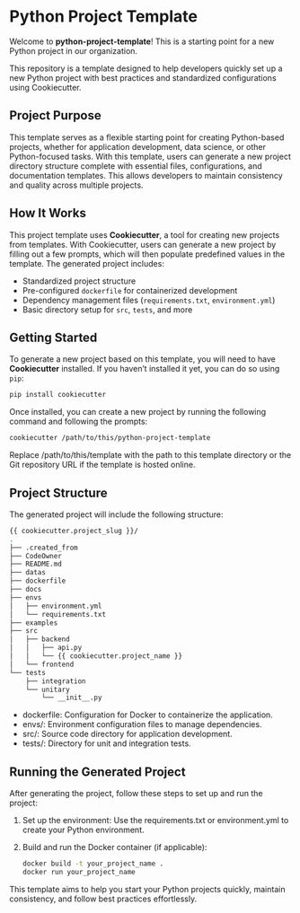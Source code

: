 # Python Project Template

Welcome to **python-project-template**! This is a starting point for a new Python project in our organization.

This repository is a template designed to help developers quickly set up a new Python project with best practices and standardized configurations using Cookiecutter. 

## Project Purpose

This template serves as a flexible starting point for creating Python-based projects, whether for application development, data science, or other Python-focused tasks. With this template, users can generate a new project directory structure complete with essential files, configurations, and documentation templates. This allows developers to maintain consistency and quality across multiple projects.

## How It Works

This project template uses **Cookiecutter**, a tool for creating new projects from templates. With Cookiecutter, users can generate a new project by filling out a few prompts, which will then populate predefined values in the template. The generated project includes:

- Standardized project structure
- Pre-configured `dockerfile` for containerized development
- Dependency management files (`requirements.txt`, `environment.yml`)
- Basic directory setup for `src`, `tests`, and more

## Getting Started

To generate a new project based on this template, you will need to have **Cookiecutter** installed. If you haven’t installed it yet, you can do so using `pip`:

```bash
pip install cookiecutter
```

Once installed, you can create a new project by running the following command and following the prompts:

```bash
cookiecutter /path/to/this/python-project-template
```

Replace /path/to/this/template with the path to this template directory or the Git repository URL if the template is hosted online.

## Project Structure
The generated project will include the following structure:

```bash
{{ cookiecutter.project_slug }}/
.
├── .created_from
├── CodeOwner
├── README.md
├── datas
├── dockerfile
├── docs
├── envs
│   ├── environment.yml
│   └── requirements.txt
├── examples
├── src
│   ├── backend
│   │   ├── api.py
│   │   └── {{ cookiecutter.project_name }}
│   └── frontend
└── tests
    ├── integration
    └── unitary
        └── __init__.py
```

- dockerfile: Configuration for Docker to containerize the application.
- envs/: Environment configuration files to manage dependencies.
- src/: Source code directory for application development.
- tests/: Directory for unit and integration tests.


## Running the Generated Project
After generating the project, follow these steps to set up and run the project:

1. Set up the environment: Use the requirements.txt or environment.yml to create your Python environment.

2. Build and run the Docker container (if applicable):

    ```bash
    docker build -t your_project_name .
    docker run your_project_name
    ```

This template aims to help you start your Python projects quickly, maintain consistency, and follow best practices effortlessly.